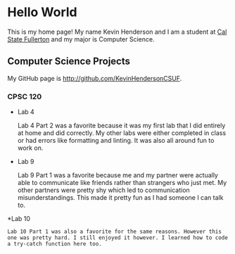 # Hello World

This is my home page! My name Kevin Henderson and I am a student at [Cal State Fullerton](http://www.fullerton.edu/) and my major is Computer Science.

## Computer Science Projects

My GitHub page is http://github.com/KevinHendersonCSUF.

### CPSC 120

* Lab 4

    Lab 4 Part 2 was a favorite because it was my first lab that I did entirely at home and did correctly. My other labs were either completed in class or had errors like formatting and linting. It was also all around fun to work on.

* Lab 9

    Lab 9 Part 1 was a favorite because me and my partner were actually able to communicate like friends rather than strangers who just met. My other partners were pretty shy which led to communication misunderstandings. This made it pretty fun as I had someone I can talk to.

*Lab 10

    Lab 10 Part 1 was also a favorite for the same reasons. However this one was pretty hard. I still enjoyed it however. I learned how to code a try-catch function here too.